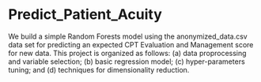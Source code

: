 # Predict_Patient_Acuity
We build a simple Random Forests model using the anonymized_data.csv data set for predicting an expected CPT Evaluation and Management score for new data. This project is organized as follows: (a) data proprocessing and variable selection; (b) basic regression model; (c) hyper-parameters tuning; and (d) techniques for dimensionality reduction.
